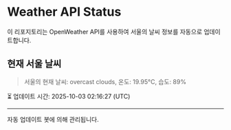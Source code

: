 
# Weather API Status

이 리포지토리는 OpenWeather API를 사용하여 서울의 날씨 정보를 자동으로 업데이트합니다.

## 현재 서울 날씨
> 서울의 현재 날씨: overcast clouds, 온도: 19.95°C, 습도: 89%

⏳ 업데이트 시간: 2025-10-03 02:16:27 (UTC)

---
자동 업데이트 봇에 의해 관리됩니다.
